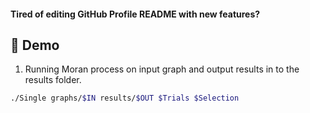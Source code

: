 #### Tired of editing GitHub Profile README with new features?


## 🚀 Demo

1. Running Moran process on input graph and output results in to the results folder.
```bash
./Single graphs/$IN results/$OUT $Trials $Selection
```
